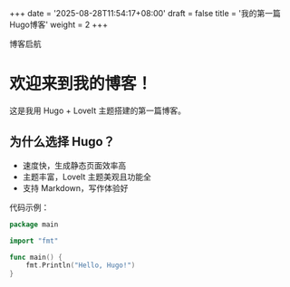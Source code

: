 +++
date = '2025-08-28T11:54:17+08:00'
draft = false
title = '我的第一篇Hugo博客'
weight = 2
+++

博客启航


# 欢迎来到我的博客！

这是我用 Hugo + LoveIt 主题搭建的第一篇博客。

## 为什么选择 Hugo？
- 速度快，生成静态页面效率高
- 主题丰富，LoveIt 主题美观且功能全
- 支持 Markdown，写作体验好

代码示例：
```go
package main

import "fmt"

func main() {
    fmt.Println("Hello, Hugo!")
}
````